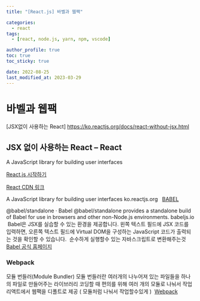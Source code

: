 ```yaml
---
title: "[React.js] 바벨과 웹팩"

categories:
  - react
tags:
  - [react, node.js, yarn, npm, vscode]

author_profile: true
toc: true
toc_sticky: true

date: 2022-08-25
last_modified_at: 2023-03-29
---
```


# 바벨과 웹팩

[JSX없이 사용하는 React] https://ko.reactjs.org/docs/react-without-jsx.html

## JSX 없이 사용하는 React – React

A JavaScript library for building user interfaces

[React.js 시작하기](ko.reactjs.org)

[React CDN 링크](https://ko.reactjs.org/docs/cdn-links.html#gatsby-focus-wrapper)

A JavaScript library for building user interfaces
ko.reactjs.org
​
​
[BABEL](https://babeljs.io/docs/en/babel-standalone)

@babel/standalone · Babel
@babel/standalone provides a standalone build of Babel for use in browsers and other non-Node.js environments.
babeljs.io
​
Babel은 JSX를 실습할 수 있는 환경을 제공합니다. 왼쪽 텍스트 필드에 JSX 코드를 입력하면, 오른쪽 텍스트 필드에 Virtual DOM을 구성하는 JavaScript 코드가 출력되는 것을 확인할 수 있습니다.
​​
순수하게 실행할수 있는 자바스크립트로 변환해주는것
​
[Babel 공식 홈페이지](https://babeljs.io/)
​
​

### Webpack

모듈 번들러(Module Bundler)
모듈 번들러란 여러개의 나누어져 있는 파일들을 하나의 파일로 만들어주는 라이브러리
코딩할 때 편의를 위해 여러 개의 모듈로 나눠서 작업
리액트에서 웹팩을 디폴트로 제공 ( 모듈처럼 나눠서 작업할수있게 )
​
[Webpack](https://webpack.js.org/)
